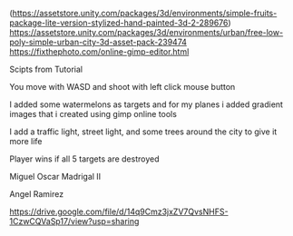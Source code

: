 (https://assetstore.unity.com/packages/3d/environments/simple-fruits-package-lite-version-stylized-hand-painted-3d-2-289676)
https://assetstore.unity.com/packages/3d/environments/urban/free-low-poly-simple-urban-city-3d-asset-pack-239474
https://fixthephoto.com/online-gimp-editor.html

Scipts from Tutorial 

You move with WASD and shoot with left click mouse button

I added some watermelons as targets and for my planes i added gradient images that i created using gimp online tools

I add a traffic light, street light, and some trees around the city to give it more life 

Player wins if all 5 targets are destroyed

Miguel Oscar Madrigal II 

Angel Ramirez

https://drive.google.com/file/d/14q9Cmz3jxZV7QvsNHFS-1CzwCQVaSp17/view?usp=sharing
